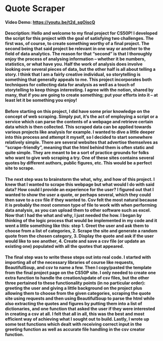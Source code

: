 # Quote Scraper
#### Video Demo:  https://youtu.be/t2d_sqOiscQ
#### Description: Hello and welcome to my final project for CS50P! I developed the script for this project with the goal of satisfying two challenges. The first was, of course, to create something worthy of a final project. The second being that said project be relevant in one way or another to the field of data analytics. The reason for that “second” is that I thoroughly enjoy the process of analysing information – whether it be numbers, statistics, or what have you. Half the work of analysis does involve looking over several pieces of data, but the other half is all about telling a story. I think that I am a fairly creative individual, so storytelling is something that generally appeals to me. This project incorporates both techniques for collecting data for analysis as well as a touch of storytelling to keep things interesting. I agree with the notion, shared by many, that if you are going to create something; put your efforts into it – at least let it be something you enjoy!

#### Before starting on this project, I did have some prior knowledge on the concept of web scraping. Simply put, it’s the act of employing a script or a service which can parse the contents of a webpage and retrieve certain data which is then collected. This scraped data can be applied towards various projects like analysis for example. I wanted to dive a little deeper into this process and attempt it myself, so I decided to start somewhere relatively simple. There are several websites that advertise themselves as “scrape-friendly”, meaning that the html behind them is often static and quite simple. They are meant to be a sort of practice grounds for folks who want to give web scraping a try. One of these sites contains several quotes by different authors, public figures, etc. This would be a perfect site to scrape.

#### The next step was to brainstorm the what, why, and how of this project. I knew that I wanted to scrape this webpage but what would I do with said data? How could I provide an experience for the user? I figured out that I wanted to show the user a quote, or perhaps several, which they could then save to a csv file if they wanted to. Csv felt the most natural because it is probably the most common type of file to work with when performing data analysis, as you can upload them to other software such as excel. Now that I had the what and why, I just needed the how. I began by thinking of the logic process that would be implemented in my code and it went a little something like this: step 1. Greet the user and ask them to choose from a list of categories, 2. Scrape the site and generate a random quote from the chosen category, 3. Display the quote and ask if the user would like to see another, 4. Create and save a csv file (or update an existing one) populated with all the quotes that appeared.

#### The final step was to write these steps out into real code. I started with importing all of the necessary libraries of course like requests, BeautifulSoup, and csv to name a few. Then I copy/pasted the template from the final project page on the CS50P site. I only needed to create one extra function to handle the creation/update of csv files, but the other three pertained to these functionality points (in no particular order): greeting the user and giving a little background on the project plus allowing them to choose from the given categories, scraping the quote site using requests and then using BeautifulSoup to parse the html while also extracting the quotes and figures by putting them into a list of dictionaries, and one function that asked the user if they were interested in creating a csv at all. I felt that all in all, this was the best and most efficient way of achieving what I sought out to build. Lastly, I wrote up some test functions which dealt with receiving correct input in the greeting function as well as accurate file handling in the csv creator function.

